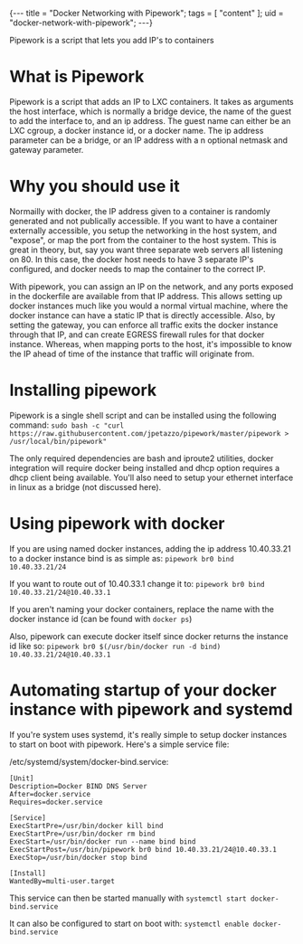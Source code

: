 {---
title = "Docker Networking with Pipework";
tags = [ "content" ];
uid = "docker-network-with-pipework";
---}

Pipework is a script that lets you add IP's to containers

>>>

# What is Pipework

Pipework is a script that adds an IP to LXC containers. It takes as arguments
the host interface, which is normally a bridge device, the name of the guest to
add the interface to, and an ip address. The guest name can either be an LXC
cgroup, a docker instance id, or a docker name. The ip address parameter can be
a bridge, or an IP address with a n optional netmask and gateway parameter.

# Why you should use it
Normailly with docker, the IP address given to a container is randomly
generated and not publically accessible. If you want to have a container
externally accessible, you setup the networking in the host system, and
"expose", or map the port from the container to the host system. This is
great in theory, but, say you want three separate web servers all
listening on 80. In this case, the docker host needs to have 3 separate
IP's configured, and docker needs to map the container to the correct IP.

With pipework, you can assign an IP on the network, and any ports
exposed in the dockerfile are available from that IP address. This allows
setting up docker instances much like you would a normal virtual machine, where
the docker instance can have a static IP that is directly accessible. Also, by
setting the gateway, you can enforce all traffic exits the docker instance
through that IP, and can create EGRESS firewall rules for that docker instance.
Whereas, when mapping ports to the host, it's impossible to know the IP ahead
of time of the instance that traffic will originate from.

# Installing pipework
Pipework is a single shell script and can be installed using the following command:
`sudo bash -c "curl https://raw.githubusercontent.com/jpetazzo/pipework/master/pipework > /usr/local/bin/pipework"`

The only required dependencies are bash and iproute2 utilities, docker
integration will require docker being installed and dhcp option requires a dhcp
client being available. You'll also need to setup your ethernet interface in
linux as a bridge (not discussed here).

# Using pipework with docker
If you are using named docker instances, adding the ip address 10.40.33.21 to
a docker instance bind is as simple as:
`pipework br0 bind 10.40.33.21/24`

If you want to route out of 10.40.33.1 change it to:
`pipework br0 bind 10.40.33.21/24@10.40.33.1`

If you aren't naming your docker containers, replace the name with the docker
instance id (can be found with `docker ps`)

Also, pipework can execute docker itself since docker returns the instance id
like so:
`pipework br0 $(/usr/bin/docker run -d bind) 10.40.33.21/24@10.40.33.1`

# Automating startup of your docker instance with pipework and systemd
If you're system uses systemd, it's really simple to setup docker instances to
start on boot with pipework. Here's a simple service file:

/etc/systemd/system/docker-bind.service:

    [Unit]
    Description=Docker BIND DNS Server
    After=docker.service
    Requires=docker.service
    
    [Service]
    ExecStartPre=/usr/bin/docker kill bind
    ExecStartPre=/usr/bin/docker rm bind
    ExecStart=/usr/bin/docker run --name bind bind
    ExecStartPost=/usr/bin/pipework br0 bind 10.40.33.21/24@10.40.33.1
    ExecStop=/usr/bin/docker stop bind
    
    [Install]
    WantedBy=multi-user.target

This service can then be started manually with
`systemctl start docker-bind.service`

It can also be configured to start on boot with:
`systemctl enable docker-bind.service`
